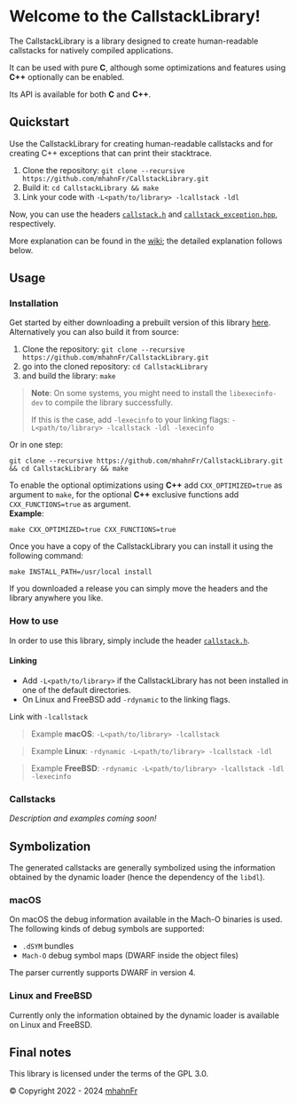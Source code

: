 # Welcome to the CallstackLibrary!
The CallstackLibrary is a library designed to create human-readable callstacks for natively compiled applications.

It can be used with pure **C**, although some optimizations and features using **C++** optionally can be enabled.

Its API is available for both **C** and **C++**.

## Quickstart
Use the CallstackLibrary for creating human-readable callstacks and for creating C++ exceptions that can print their
stacktrace.

1. Clone the repository: `git clone --recursive https://github.com/mhahnFr/CallstackLibrary.git`
2. Build it: `cd CallstackLibrary && make`
3. Link your code with `-L<path/to/library> -lcallstack -ldl`

Now, you can use the headers [``callstack.h``][2] and [``callstack_exception.hpp``][5], respectively.

More explanation can be found in the [wiki][3]; the detailed explanation follows below.

## Usage
### Installation
Get started by either downloading a prebuilt version of this library [here][1].
Alternatively you can also build it from source:
1. Clone the repository: `git clone --recursive https://github.com/mhahnFr/CallstackLibrary.git`
2. go into the cloned repository: `cd CallstackLibrary`
3. and build the library: `make`

> **Note**: On some systems, you might need to install the `libexecinfo-dev` to compile the library successfully.
> 
> If this is the case, add `-lexecinfo` to your linking flags: `-L<path/to/library> -lcallstack -ldl -lexecinfo`

Or in one step:
```shell
git clone --recursive https://github.com/mhahnFr/CallstackLibrary.git && cd CallstackLibrary && make
```

To enable the optional optimizations using **C++** add `CXX_OPTIMIZED=true` as argument to `make`, for the optional
**C++** exclusive functions add `CXX_FUNCTIONS=true` as argument.  
**Example**:
```shell
make CXX_OPTIMIZED=true CXX_FUNCTIONS=true
```

Once you have a copy of the CallstackLibrary you can install it using the following command:
```shell
make INSTALL_PATH=/usr/local install
```
If you downloaded a release you can simply move the headers and the library anywhere you like.

### How to use
In order to use this library, simply include the header [``callstack.h``][2].

#### Linking
- Add `-L<path/to/library>` if the CallstackLibrary has not been installed in one of the default directories.
- On Linux and FreeBSD add `-rdynamic` to the linking flags.

Link with `-lcallstack`

> Example **macOS**: `-L<path/to/library> -lcallstack`

> Example **Linux**: `-rdynamic -L<path/to/library> -lcallstack -ldl`

> Example **FreeBSD**: `-rdynamic -L<path/to/library> -lcallstack -ldl -lexecinfo`

### Callstacks
_Description and examples coming soon!_

## Symbolization
The generated callstacks are generally symbolized using the information obtained by the dynamic loader (hence the
dependency of the `libdl`).

### macOS
On macOS the debug information available in the Mach-O binaries is used. The following kinds of debug symbols are supported:
- `.dSYM` bundles
- `Mach-O` debug symbol maps (DWARF inside the object files)

The parser currently supports DWARF in version 4.

### Linux and FreeBSD
Currently only the information obtained by the dynamic loader is available on Linux and FreeBSD.

## Final notes
This library is licensed under the terms of the GPL 3.0.

© Copyright 2022 - 2024 [mhahnFr][4]

[1]: https://github.com/mhahnFr/CallstackLibrary/releases
[2]: https://github.com/mhahnFr/CallstackLibrary/blob/main/include/callstack.h
[3]: https://github.com/mhahnFr/CallstackLibrary/wiki
[4]: https://github.com/mhahnFr
[5]: https://github.com/mhahnFr/CallstackLibrary/blob/main/include/callstack_exception.hpp
